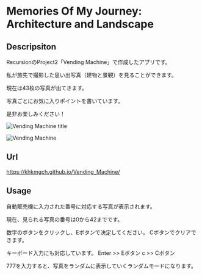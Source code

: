 # Memories Of My Journey: Architecture and Landscape

## Descripsiton
RecursionのProject2「Vending Machine」で作成したアプリです。

私が旅先で撮影した思い出写真（建物と景観）を見ることができます。

現在は43枚の写真が出てきます。

写真ごとにお気に入りポイントを書いています。

是非お楽しみください！

![Vending Machine title](https://user-images.githubusercontent.com/101968115/168042183-ae16f1db-365c-48d2-8434-ffaebae11192.jpg)

![Vending Machine](https://user-images.githubusercontent.com/101968115/168042205-2b13631b-b59b-4fdd-8bb4-f932b2b3fc8a.jpg)


## Url
https://khkmgch.github.io/Vending_Machine/

## Usage
自動販売機に入力された番号に対応する写真が表示されます。

現在、見られる写真の番号は0から42までです。

数字のボタンをクリックし、Eボタンで決定してください。
Cボタンでクリアできます。

キーボード入力にも対応しています。
Enter >> Eボタン
c >> Cボタン

777を入力すると、写真をランダムに表示していくランダムモードになります。
